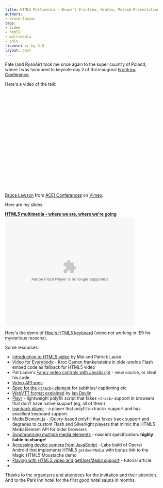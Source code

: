 ```yaml
---
title: HTML5 Multimedia — Bruce’s Frontrow, Krakow, Poland Presentation
authors:
- bruce-lawson
tags:
- video
- html5
- multimedia
- odin
license: cc-by-3.0
layout: post
---
```


<p>Fate (and RyanAir) took me once again to the super country of Poland, where I was honoured to keynote day 2 of the inaugural <a href="http://frontrowconf.com/">Frontrow Conference</a>.</p>

<p>Here&#39;s a video of the talk:</p>
<object width="400" height="320"><param name="allowfullscreen" value="true" /><param name="allowscriptaccess" value="never" /><param name="movie" value="http://vimeo.com/moogaloop.swf?clip_id=32347140&amp;amp;server=vimeo.com&amp;amp;show_title=0&amp;amp;show_byline=0&amp;amp;show_portrait=0&amp;amp;color=00adef&amp;amp;fullscreen=1&amp;amp;autoplay=0&amp;amp;loop=0" /><embed src="http://vimeo.com/moogaloop.swf?clip_id=32347140&amp;amp;server=vimeo.com&amp;amp;show_title=0&amp;amp;show_byline=0&amp;amp;show_portrait=0&amp;amp;color=00adef&amp;amp;fullscreen=1&amp;amp;autoplay=0&amp;amp;loop=0" type="application/x-shockwave-flash" allowfullscreen="true" width="400" height="320" allowscriptaccess="never" /></object><p><a href="http://vimeo.com/32347140">Bruce Lawson</a> from <a href="http://vimeo.com/agilece">ACE! Conferences</a> on <a href="http://vimeo.com">Vimeo</a>.</p>
<p>Here are my slides:</p>

<div style="width:425px" id="__ss_9810929"> <strong style="display:block;margin:12px 0 4px"><a href="http://www.slideshare.net/brucelawson/html5-multimedia-where-we-are-where-were-going-9810929" title="HTML5 multimedia - where we are, where we&amp;#39;re going" target="_blank">HTML5 multimedia - where we are, where we&#39;re going</a></strong> <object id="__sse9810929" width="425" height="355"> <param name="movie" value="http://static.slidesharecdn.com/swf/ssplayer2.swf?doc=frontrow-poland-111021071445-phpapp01&amp;stripped_title=html5-multimedia-where-we-are-where-were-going-9810929&amp;userName=brucelawson" /> <param name="allowFullScreen" value="true" /> <param name="allowScriptAccess" value="never" /> <embed name="__sse9810929" src="http://static.slidesharecdn.com/swf/ssplayer2.swf?doc=frontrow-poland-111021071445-phpapp01&amp;stripped_title=html5-multimedia-where-we-are-where-were-going-9810929&amp;userName=brucelawson" type="application/x-shockwave-flash" allowfullscreen="true" width="425" height="355" allowscriptaccess="never" /> </object>
 </div>

<p>Here&#39;s the demo of <a href="http://people.opera.com/brucel/demo/hixie-keyboard/">Hixe&#39;s HTML5 keyboard</a> (video not working in IE9 for mysterious reasons).</p>

<p>Some resources:</p>

<ul>
<li>
<a href="http://dev.opera.com/articles/view/introduction-html5-video/" rel="nofollow">Introduction to HTML5 video</a> by Moi and Patrick Lauke</li>
<li>
<a href="http://camendesign.com/code/video_for_everybody" rel="nofollow">Video for Everybody</a> - Kroc Camen frankensteins in olde-worlde Flash embed code as fallback for HTML5 video</li>
<li>Pat Lauke&#39;s <a href="http://people.opera.com/patrickl/experiments/webm/fancy-controls/">Fancy video controls with JavaScript</a> - view source, or steal his code</li>
<li><a href="http://www.w3.org/TR/html5/video.html#media-elements" rel="nofollow">Video API spec</a></li>
<li>
<a href="http://www.whatwg.org/specs/web-apps/current-work/multipage/video.html#the-track-element" rel="nofollow">Spec for the <code>&lt;track&gt;</code> element</a> for subtitles/ captioning etc</li>
<li>
<a href="http://www.iandevlin.com/blog/2011/05/html5/webvtt-and-video-subtitles" rel="nofollow">WebVTT format explained</a> by <a href="http://twitter.com/iandevlin" rel="nofollow">Ian Devlin</a>
</li>
<li>
<a href="http://www.delphiki.com/html5/playr/" rel="nofollow">Playr</a> - lightweight polyfill script that fakes <code>&lt;track&gt;</code> support in browsers that don&#39;t have native support (eg, all of them)</li>
<li><a href="http://leanbackplayer.com/">leanback player</a> - a player that polyfills &lt;track&gt; support and has excellent keyboard support.</li>
<li>
<a href="http://mediaelementjs.com/" rel="nofollow">MediaElement.js</a> - jQuery-based polyfill that fakes track support and degrades to custom Flash and Silverlight players that mimic the HTML5 MediaElement API for older browsers</li>
<li>
<a href="http://www.whatwg.org/specs/web-apps/current-work/multipage/video.html#synchronising-multiple-media-elements" rel="nofollow">Synchronising multiple media elements</a> - nascent specification: <strong>highly liable to change</strong>!</li>
<li>
<a href="http://my.opera.com/core/blog/2011/03/23/webcam-orientation-preview" rel="nofollow">Accessing device camera from JavaScript</a> - Labs build of Opera/ Android that implements HTML5 <code>getUserMedia</code> with bonus link to the Magic HTML5 Moustache demo</li>
<li><a href="http://dev.opera.com/articles/view/playing-with-html5-video-and-getusermedia-support/">Playing with HTML5 video and getUserMedia support</a> - tutorial article</li>
<li>
</li></ul>

<p>Thanks to the organisers and attendees for the invitation and their attention. And to the Park Inn hotel for the first good hotal sauna in months.</p>
